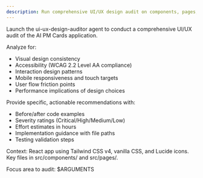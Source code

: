 ```yaml
---
description: Run comprehensive UI/UX design audit on components, pages, or flows
---
```


Launch the ui-ux-design-auditor agent to conduct a comprehensive UI/UX audit of the AI PM Cards application.

Analyze for:
- Visual design consistency
- Accessibility (WCAG 2.2 Level AA compliance)
- Interaction design patterns
- Mobile responsiveness and touch targets
- User flow friction points
- Performance implications of design choices

Provide specific, actionable recommendations with:
- Before/after code examples
- Severity ratings (Critical/High/Medium/Low)
- Effort estimates in hours
- Implementation guidance with file paths
- Testing validation steps

Context: React app using Tailwind CSS v4, vanilla CSS, and Lucide icons. Key files in src/components/ and src/pages/.

Focus area to audit: $ARGUMENTS

